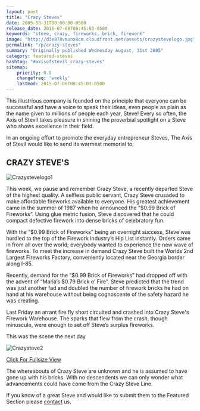 ```yaml
---
layout: post
title: "Crazy Steves"
date: 2005-08-31T00:00:00-0500
release_date: 2015-07-08T08:45:03-0500
keywords: "steve, crazy, fireworks, brick, firework"
image: "http://d3e878vmunx8cm.cloudfront.net/assets/crazystevelogo.jpg"
permalink: "/p/crazy-steves"
summary: "Originally published Wednesday August, 31st 2005"
category: featured-steves
hashtag: "#axisofstevil_crazy-steves"
sitemap:
    priority: 0.9
    changefreq: 'weekly'
    lastmod: 2015-07-08T08:45:03-0500
---
```


[id_1]: http://d3e878vmunx8cm.cloudfront.net/assets/crazystevelogo.jpg "Crazystevelogo1"[id_2]: http://d3e878vmunx8cm.cloudfront.net/assets/crazysteveweb.jpg "Crazysteve2"
This illustrious company is founded on the principle that everyone can be successful and have a voice to speak their ideas, even people as plain as the name given to millions of people each year, Steve! Every so often, the Axis of Stevil takes pleasure in shining the proverbial spotlight on a Steve who shows excellence in their field.

In an ongoing effort to promote the everyday entrepreneur Steves, The Axis of Stevil would like to send its warmest memorial to:

## CRAZY STEVE'S ##

![Crazystevelogo1][id_1]

This week, we pause and remember Crazy Steve, a recently departed Steve of the highest quality. A selfless public servant, Crazy Steve crusaded to make affordable fireworks available to everyone. His greatest achievement came in the summer of 1987 when he announced the “$0.99 Brick of Fireworks”. Using glue metric fusion, Steve discovered that he could compact defective firework into dense bricks of celebratory fun.

With the “$0.99 Brick of Fireworks” being an overnight success, Steve was hurdled to the top of the Firework Industry’s Hip List instantly. Orders came in from all over the world; everybody wanted to experience the new wave of fireworks. To meet the increase in demand Crazy Steve built the Worlds 2nd Largest Fireworks Factory, conveniently located near the Georgia border along I-85.

Recently, demand for the “$0.99 Brick of Fireworks” had dropped off with the advent of “Maria’s $0.79 Brick o’ Fire”. Steve predicted that the trend was just another fad and doubled the number of firework bricks he had on hand at his warehouse without being cognoscente of the safety hazard he was creating.

Last Friday an arrant fire fly short circuited and crashed into Crazy Steve's Firework Warehouse. The sparks that flew from the crash, though minuscule, were enough to set off Steve’s surplus fireworks.

This was the scene the next day

![Crazysteve2][id_2]

[Click For Fullsize View](http://d3e878vmunx8cm.cloudfront.net/assets/crazystevelarge.jpg "Click For Fullsize View")

The whereabouts of Crazy Steve are unknown and he is assumed to have gone up with his bricks. With no descendents we can only wonder what advancements could have come from the Crazy Steve Line.

If you know of a great Steve and would like to submit them to the Featured Section please [contact](/contact) us.
